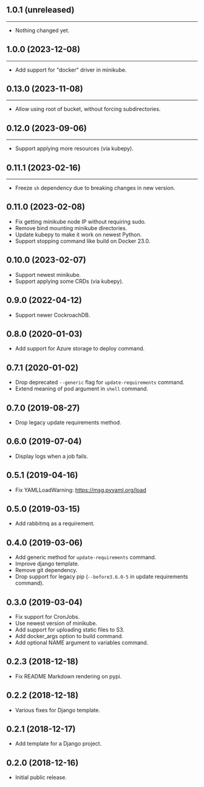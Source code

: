 ## 1.0.1 (unreleased)
---------------------

- Nothing changed yet.


## 1.0.0 (2023-12-08)
----------------------

- Add support for "docker" driver in minikube.


## 0.13.0 (2023-11-08)
----------------------

- Allow using root of bucket, without forcing subdirectories.


## 0.12.0 (2023-09-06)
----------------------

- Support applying more resources (via kubepy).


## 0.11.1 (2023-02-16)
-------------------

- Freeze `sh` dependency due to breaking changes in new version.


0.11.0 (2023-02-08)
-------------------

- Fix getting minikube node IP without requiring sudo.
- Remove bind mounting minikube directories.
- Update kubepy to make it work on newest Python.
- Support stopping command like build on Docker 23.0.


0.10.0 (2023-02-07)
-------------------

- Support newest minikube.
- Support applying some CRDs (via kubepy).


0.9.0 (2022-04-12)
------------------

- Support newer CockroachDB.


0.8.0 (2020-01-03)
------------------

- Add support for Azure storage to deploy command.


0.7.1 (2020-01-02)
------------------

- Drop deprecated `--generic` flag for `update-requirements` command. 
- Extend meaning of pod argument in `shell` command.

0.7.0 (2019-08-27)
------------------

- Drop legacy update requirements method.


0.6.0 (2019-07-04)
------------------

- Display logs when a job fails.


0.5.1 (2019-04-16)
------------------

- Fix YAMLLoadWarning: https://msg.pyyaml.org/load


0.5.0 (2019-03-15)
------------------

- Add rabbitmq as a requirement.


0.4.0 (2019-03-06)
------------------

- Add generic method for `update-requirements` command.
- Improve django template.
- Remove git dependency.
- Drop support for legacy pip (`--before3.6.0-5` in update requirements command).


0.3.0 (2019-03-04)
------------------

- Fix support for CronJobs.
- Use newest version of minikube.
- Add support for uploading static files to S3.
- Add docker_args option to build command.
- Add optional NAME argument to variables command.

0.2.3 (2018-12-18)
------------------

- Fix README Markdown rendering on pypi.


0.2.2 (2018-12-18)
------------------

- Various fixes for Django template.


0.2.1 (2018-12-17)
------------------

- Add template for a Django project.


0.2.0 (2018-12-16)
------------------

- Initial public release.
